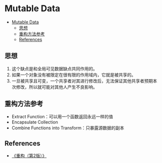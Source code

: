 # Mutable Data


<!-- TOC -->

- [Mutable Data](#mutable-data)
    - [思想](#思想)
    - [重构方法参考](#重构方法参考)
    - [References](#references)

<!-- /TOC -->


## 思想
1. 这个缺点是和全局可见数据缺点共同作用的。
2. 如果一个对象没有被限定在很有限的作用域内，它就是被共享的。
3. 一旦被共享且可变，一个共享者对其进行修改后，无法保证其他共享者预期本次修改，所以就可能对其他人产生不良影响。


## 重构方法参考
* Extract Function：可以用一个函数返回永远一样的值
* Encapsulate Collection
* Combine Functions into Transform：只暴露源数据的副本


## References
* [《重构（第2版）》](https://book.douban.com/subject/33400354/)
